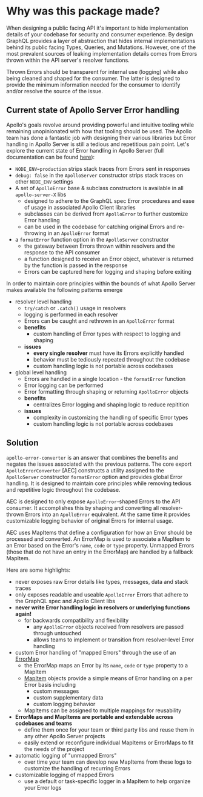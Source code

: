 # Why was this package made?

When designing a public facing API it's important to hide implementation details of your codebase for security and consumer experience. By design GraphQL provides a layer of abstraction that hides internal implementations behind its public facing Types, Queries, and Mutations. However, one of the most prevalent sources of leaking implementation details comes from Errors thrown within the API server's resolver functions.

Thrown Errors should be transparent for internal use (logging) while also being cleaned and shaped for the consumer. The latter is designed to provide the minimum information needed for the consumer to identify and/or resolve the source of the issue.

## Current state of Apollo Server Error handling

Apollo's goals revolve around providing powerful and intuitive tooling while remaining unopinionated with how that tooling should be used. The Apollo team has done a fantastic job with designing their various libraries but Error handling in Apollo Server is still a tedious and repetitious pain point. Let's explore the current state of Error handling in Apollo Server (full documentation can be found [here](https://www.apollographql.com/docs/apollo-server/features/errors)):

- `NODE_ENV=production` strips stack traces from Errors sent in responses
- `debug: false` in the `ApolloServer` constructor strips stack traces on other `NODE_ENV` settings
- A set of `ApolloError` base & subclass constructors is available in all `apollo-server-X` libs
  - designed to adhere to the GraphQL spec Error procedures and ease of usage in associated Apollo Client libraries
  - subclasses can be derived from `ApolloError` to further customize Error handling
  - can be used in the codebase for catching original Errors and re-throwing in an `ApolloError` format
- a `formatError` function option in the `ApolloServer` constructor
  - the gateway between Errors thrown within resolvers and the response to the API consumer
  - a function designed to receive an Error object, whatever is returned by the function is passed in the response
  - Errors can be captured here for logging and shaping before exiting

In order to maintain core principles within the bounds of what Apollo Server makes available the following patterns emerge

- resolver level handling
  - `try/catch` or `.catch()` usage in resolvers
  - logging is performed in each resolver
  - Errors can be caught and rethrown in an `ApolloError` format
  - **benefits**
    - custom handling of Error types with respect to logging and shaping
  - **issues**
    - **every single resolver** must have its Errors explicitly handled
    - behavior must be tediously repeated throughout the codebase
    - custom handling logic is not portable across codebases
- global level handling
  - Errors are handled in a single location - the `formatError` function
  - Error logging can be performed
  - Error formatting through shaping or returning `ApolloError` objects
  - **benefits**
    - centralizes Error logging and shaping logic to reduce repitition
  - **issues**
    - complexity in customizing the handling of specific Error types
    - custom handling logic is not portable across codebases

## Solution

`apollo-error-converter` is an answer that combines the benefits and negates the issues associated with the previous patterns. The core export `ApolloErrorConverter` [AEC] constructs a utility assigned to the `ApolloServer` constructor `formatError` option and provides global Error handling. It is designed to maintain core principles while removing tedious and repetitive logic throughout the codebase.

AEC is designed to only expose `ApolloError`-shaped Errors to the API consumer. It accomplishes this by shaping and converting all resolver-thrown Errors into an `ApolloError` equivalent. At the same time it provides customizable logging behavior of original Errors for internal usage.

AEC uses MapItems that define a configuration for how an Error should be processed and converted. An ErrorMap is used to associate a MapItem to an Error based on the Error's `name`, `code` or `type` property. Unmapped Errors (those that do not have an entry in the ErrorMap) are handled by a fallback MapItem.

Here are some highlights:

- never exposes raw Error details like types, messages, data and stack traces
- only exposes readable and useable `ApolloError` Errors that adhere to the GraphQL spec and Apollo Client libs
- **never write Error handling logic in resolvers or underlying functions again!**
  - for backwards compatibility and flexibility
    - any `ApolloError` objects received from resolvers are passed through untouched
    - allows teams to implement or transition from resolver-level Error handling
- custom Error handling of "mapped Errors" through the use of an [ErrorMap](#ErrorMap)
  - the ErrorMap maps an Error by its `name`, `code` or `type` property to a MapItem
  - [MapItem](#MapItem) objects provide a simple means of Error handling on a per Error basis including
    - custom messages
    - custom supplementary data
    - custom logging behavior
  - MapItems can be assigned to multiple mappings for reusability
- **ErrorMaps and MapItems are portable and extendable across codebases and teams**
  - define them once for your team or third party libs and reuse them in any other Apollo Server projects
  - easily extend or reconfigure individual MapItems or ErrorMaps to fit the needs of the project
- automatic logging of "unmapped Errors"
  - over time your team can develop new MapItems from these logs to customize the handling of recurring Errors
- customizable logging of mapped Errors
  - use a default or task-specific logger in a MapItem to help organize your Error logs
